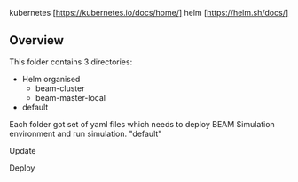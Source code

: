 kubernetes [https://kubernetes.io/docs/home/]
helm [https://helm.sh/docs/]

Overview
--
This folder contains 3 directories:
 - Helm organised
    - beam-cluster
    - beam-master-local
 - default

Each folder got set of yaml files which needs to deploy BEAM Simulation environment and run simulation.
"default" 

Update


Deploy